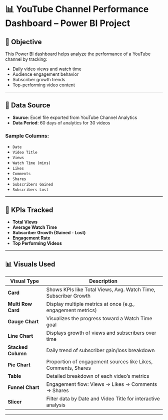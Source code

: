 # 📊 YouTube Channel Performance Dashboard – Power BI Project

## 🚀 Objective
This Power BI dashboard helps analyze the performance of a YouTube channel by tracking:
- Daily video views and watch time
- Audience engagement behavior
- Subscriber growth trends
- Top-performing video content

---

## 📁 Data Source
- **Source**: Excel file exported from YouTube Channel Analytics
- **Data Period**: 60 days of analytics for 30 videos

### Sample Columns:
- `Date`
- `Video Title`
- `Views`
- `Watch Time (mins)`
- `Likes`
- `Comments`
- `Shares`
- `Subscribers Gained`
- `Subscribers Lost`

---

## 📌 KPIs Tracked
- **Total Views**
- **Average Watch Time**
- **Subscriber Growth (Gained - Lost)**
- **Engagement Rate**
- **Top Performing Videos**

---

## 📊 Visuals Used

| Visual Type         | Description                                                                 |
|---------------------|-----------------------------------------------------------------------------|
| **Card**            | Shows KPIs like Total Views, Avg. Watch Time, Subscriber Growth             |
| **Multi Row Card**  | Display multiple metrics at once (e.g., engagement metrics)                 |
| **Gauge Chart**     | Visualizes the progress toward a Watch Time goal                            |
| **Line Chart**      | Displays growth of views and subscribers over time                          |
| **Stacked Column**  | Daily trend of subscriber gain/loss breakdown                               |
| **Pie Chart**       | Proportion of engagement sources like Likes, Comments, Shares               |
| **Table**           | Detailed breakdown of each video’s metrics                                  |
| **Funnel Chart**    | Engagement flow: Views → Likes → Comments → Shares                          |
| **Slicer**          | Filter data by Date and Video Title for interactive analysis                |

---
